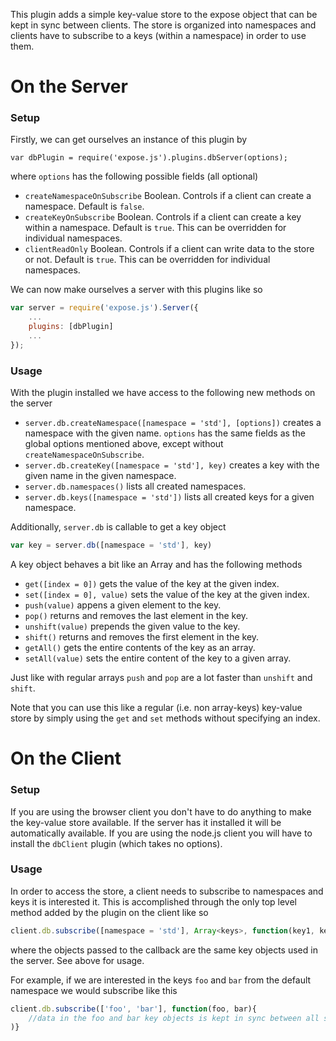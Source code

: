 This plugin adds a simple key-value store to the expose object that can be kept in sync between clients. The store is organized into namespaces and clients have to subscribe to a keys (within a namespace) in order to use them.

 
# On the Server

### Setup

Firstly, we can get ourselves an instance of this plugin by

```
var dbPlugin = require('expose.js').plugins.dbServer(options);
```
where `options` has the following possible fields (all optional)

- `createNamespaceOnSubscribe` Boolean. Controls if a client can create a namespace. Default is `false`.
- `createKeyOnSubscribe` Boolean. Controls if a client can create a key within a namespace. Default is `true`. This can be overridden for individual namespaces.
- `clientReadOnly` Boolean. Controls if a client can write data to the store or not. Default is `true`. This can be overridden for individual namespaces.

We can now make ourselves a server with this plugins like so

```js
var server = require('expose.js').Server({
	...
	plugins: [dbPlugin]
	...
});
```

### Usage
 
With the plugin installed we have access to the following new methods on the server

- `server.db.createNamespace([namespace = 'std'], [options])` creates a namespace with the given name. `options` has the same fields as the global options mentioned above, except without `createNamespaceOnSubscribe`.
- `server.db.createKey([namespace = 'std'], key)` creates a key with the given name in the given namespace.
- `server.db.namespaces()` lists all created namespaces.
- `server.db.keys([namespace = 'std'])` lists all created keys for a given namespace.

Additionally, `server.db` is callable to get a key object

```js
var key = server.db([namespace = 'std'], key)
```
A key object behaves a bit like an Array and has the following methods

- `get([index = 0])` gets the value of the key at the given index.
- `set([index = 0], value)` sets the value of the key at the given index.
- `push(value)` appens a given element to the key.
- `pop()` returns and removes the last element in the key.
- `unshift(value)` prepends the given value to the key.
- `shift()` returns and removes the first element in the key.
- `getAll()` gets the entire contents of the key as an array.
- `setAll(value)` sets the entire content of the key to a given array.

Just like with regular arrays `push` and `pop` are a lot faster than `unshift` and `shift`.

Note that you can use this like a regular (i.e. non array-keys) key-value store by simply using the `get` and `set` methods without specifying an index.



# On the Client

### Setup
 
If you are using the browser client you don't have to do anything to make the key-value store available. If the server has it installed it will be automatically available.
If you are using the node.js client you will have to install the `dbClient` plugin (which takes no options). 
 
 
### Usage

In order to access the store, a client needs to subscribe to namespaces and keys it is interested it. This is accomplished through the only top level method added by the plugin on the client like so

```js
client.db.subscribe([namespace = 'std'], Array<keys>, function(key1, key2, ....))
```
where the objects passed to the callback are the same key objects used in the server. See above for usage.

For example, if we are interested in the keys `foo` and `bar` from the default namespace we would subscribe like this

```js
client.db.subscribe(['foo', 'bar'], function(foo, bar){
	//data in the foo and bar key objects is kept in sync between all subscribed clients (and the server)
)}
```
